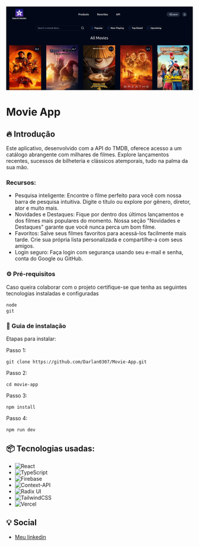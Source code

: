 ![Logo do projeto](src/assets/imgmovieapp.png)

# Movie App

## 🔥 Introdução

Este aplicativo, desenvolvido com a API do TMDB, oferece acesso a um catálogo abrangente com milhares de filmes. Explore lançamentos recentes, sucessos de bilheteria e clássicos atemporais, tudo na palma da sua mão.

### Recursos:

- Pesquisa inteligente: Encontre o filme perfeito para você com nossa barra de pesquisa intuitiva. Digite o título ou explore por gênero, diretor, ator e muito mais.
- Novidades e Destaques: Fique por dentro dos últimos lançamentos e dos filmes mais populares do momento. Nossa seção "Novidades e Destaques" garante que você nunca perca um bom filme.
- Favoritos: Salve seus filmes favoritos para acessá-los facilmente mais tarde. Crie sua própria lista personalizada e compartilhe-a com seus amigos.
- Login seguro: Faça login com segurança usando seu e-mail e senha, conta do Google ou GitHub.

### ⚙️ Pré-requisitos

Caso queira colaborar com o projeto certifique-se que tenha as seguintes tecnologias instaladas e configuradas

```
node
git
```

### 🔨 Guia de instalação

Etapas para instalar:

Passo 1:

```
git clone https://github.com/Darlan0307/Movie-App.git
```

Passo 2:

```
cd movie-app
```

Passo 3:

```
npm install
```

Passo 4:

```
npm run dev
```

## 📦 Tecnologias usadas:

- ![React](https://img.shields.io/badge/react-%2320232a.svg?style=for-the-badge&logo=react&logoColor=%2361DAFB)
- ![TypeScript](https://img.shields.io/badge/typescript-%23007ACC.svg?style=for-the-badge&logo=typescript&logoColor=white)
- ![Firebase](https://img.shields.io/badge/firebase-a08021?style=for-the-badge&logo=firebase&logoColor=ffcd34)
- ![Context-API](https://img.shields.io/badge/Context--Api-000000?style=for-the-badge&logo=react)
- ![Radix UI](https://img.shields.io/badge/radix%20ui-161618.svg?style=for-the-badge&logo=radix-ui&logoColor=white)
- ![TailwindCSS](https://img.shields.io/badge/tailwindcss-%2338B2AC.svg?style=for-the-badge&logo=tailwind-css&logoColor=white)
- ![Vercel](https://img.shields.io/badge/vercel-%23000000.svg?style=for-the-badge&logo=vercel&logoColor=white)

## 💡 Social

- [Meu linkedin](https://www.linkedin.com/in/darlan-martins-8a7956259/)
